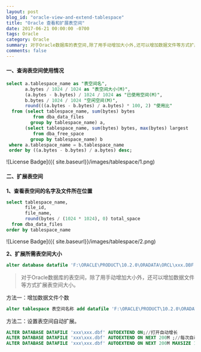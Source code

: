 ```yaml
---
layout: post
blog_id: "oracle-view-and-extend-tablespace"
title: "Oracle 查看和扩展表空间"
date: 2017-06-21 00:00:00 -0700
tags: Oracle
category: Oracle
summary: 对于Oracle数据库的表空间,除了用手动增加大小外,还可以增加数据文件等方式扩展表空间大小
comments: false
---
```


#### 一、查询表空间使用情况

```sql
select a.tablespace_name as "表空间名",
       a.bytes / 1024 / 1024 as "表空间大小(M)",
       (a.bytes - b.bytes) / 1024 / 1024 as "已使用空间(M)",
       b.bytes / 1024 / 1024 "空闲空间(M)",
       round(((a.bytes - b.bytes) / a.bytes) * 100, 2) "使用比"
  from (select tablespace_name, sum(bytes) bytes
          from dba_data_files
         group by tablespace_name) a,
       (select tablespace_name, sum(bytes) bytes, max(bytes) largest
          from dba_free_space
         group by tablespace_name) b
 where a.tablespace_name = b.tablespace_name
 order by ((a.bytes - b.bytes) / a.bytes) desc;
```

![License Badge]({{ site.baseurl}}/images/tablespace/1.png)

#### 二、扩展表空间

**1、查看表空间的名字及文件所在位置**

```sql
select tablespace_name,
       file_id,
       file_name,
       round(bytes / (1024 * 1024), 0) total_space
  from dba_data_files
order by tablespace_name
```

![License Badge]({{ site.baseurl}}/images/tablespace/2.png)

**2、扩展所需表空间大小**

```sql
alter database datafile 'F:\ORACLE\PRODUCT\10.2.0\ORADATA\ORCL\xxx.DBF' resize 1024m;
```

> 对于Oracle数据库的表空间，除了用手动增加大小外，还可以增加数据文件等方式扩展表空间大小。
 
方法一：增加数据文件个数

```sql
alter tablespace 表空间名称 add datafile 'F:\ORACLE\PRODUCT\10.2.0\ORADATA\ORCL\new_xxx.DBF' size 500m
```

方法二：设置表空间自动扩展。

```sql
ALTER DATABASE DATAFILE 'xxx\xxx.dbf' AUTOEXTEND ON;//打开自动增长
ALTER DATABASE DATAFILE 'xxx\xxx.dbf' AUTOEXTEND ON NEXT 200M ;//每次自动增长200m
ALTER DATABASE DATAFILE 'xxx\xxx.dbf' AUTOEXTEND ON NEXT 200M MAXSIZE 1024M;//每次自动增长200m，表空间最大不超过1G
```


